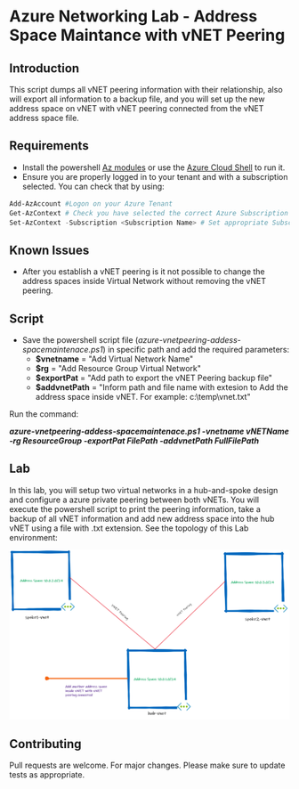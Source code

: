 # Azure Networking Lab - Address Space Maintance with vNET Peering

## Introduction

This script dumps all vNET peering information with their relationship, also will export all information to a backup file, and you will set up the new address space on vNET with vNET peering connected from the vNET address space file.

## Requirements

- Install the powershell [Az modules](https://docs.microsoft.com/pt-br/powershell/azure/install-az-ps?view=azps-5.1.0) or use the [Azure Cloud Shell](https://docs.microsoft.com/en-us/azure/cloud-shell/overview) to run it.
- Ensure you are properly logged in to your tenant and with a subscription selected. You can check that by using:

```PowerShell
Add-AzAccount #Logon on your Azure Tenant
Get-AzContext # Check you have selected the correct Azure Subscription
Set-AzContext -Subscription <Subscription Name> # Set appropriate Subscription
```

## Known Issues

- After you establish a vNET peering is it not possible to change the address spaces inside Virtual Network without removing the vNET peering.

## Script
- Save the powershell script file (*azure-vnetpeering-addess-spacemaintenace.ps1*) in specific path and add the required parameters:
    - **$vnetname** = "Add Virtual Network Name"
    - **$rg** = "Add Resource Group Virtual Network"
    - **$exportPat** = "Add path to export the vNET Peering backup file"
    - **$addvnetPath** = "Inform path and file name with extesion to Add the address space inside vNET. For    example: c:\temp\vnet.txt"

Run the command:

***azure-vnetpeering-addess-spacemaintenace.ps1 -vnetname vNETName -rg ResourceGroup -exportPat FilePath -addvnetPath FullFilePath***

## Lab
In this lab, you will setup two virtual networks in a hub-and-spoke design and configure a azure private peering between both vNETs. You will execute the powershell script to print the peering information, take a backup of all vNET information and add new address space into the hub vNET using a file with .txt extension. See the topology of this Lab environment:

![Network Architecture](./images/hub-spoke.png)

## Contributing

Pull requests are welcome. For major changes. Please make sure to update tests as appropriate.
